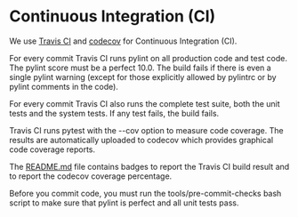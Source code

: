 # Continuous Integration (CI)

We use [Travis CI](https://travis-ci.org/brunorijsman/rift-python) and 
[codecov](https://codecov.io/gh/brunorijsman/rift-python) for Continuous Integration (CI).

For every commit Travis CI runs pylint on all production code and test code. The pylint score must
be a perfect 10.0. The build fails if there is even a single pylint warning (except for those
explicitly allowed by pylintrc or by pylint comments in the code).

For every commit Travis CI also runs the complete test suite, both the unit tests and the system
tests. If any test fails, the build fails.

Travis CI runs pytest with the --cov option to measure code coverage. The results are automatically
uploaded to codecov which provides graphical code coverage reports.

The [README.md](../README.md) file contains badges to report the Travis CI build result and to 
report the codecov coverage percentage.

Before you commit code, you must run the tools/pre-commit-checks bash script to make sure that
pylint is perfect and all unit tests pass.
